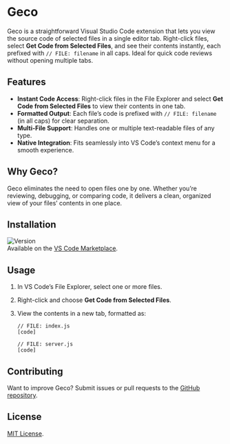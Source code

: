 # Geco

Geco is a straightforward Visual Studio Code extension that lets you view the source code of selected files in a single editor tab. Right-click files, select **Get Code from Selected Files**, and see their contents instantly, each prefixed with `// FILE: filename` in all caps. Ideal for quick code reviews without opening multiple tabs.

## Features

- **Instant Code Access**: Right-click files in the File Explorer and select **Get Code from Selected Files** to view their contents in one tab.
- **Formatted Output**: Each file’s code is prefixed with `// FILE: filename` (in all caps) for clear separation.
- **Multi-File Support**: Handles one or multiple text-readable files of any type.
- **Native Integration**: Fits seamlessly into VS Code’s context menu for a smooth experience.

## Why Geco?

Geco eliminates the need to open files one by one. Whether you’re reviewing, debugging, or comparing code, it delivers a clean, organized view of your files’ contents in one place.

## Installation
![Version](https://vsmarketplacebadges.dev/version-short/Nutes.geco.svg) <br>
Available on the [VS Code Marketplace](https://marketplace.visualstudio.com/items?itemName=Nutes.geco).

## Usage

1. In VS Code’s File Explorer, select one or more files.
2. Right-click and choose **Get Code from Selected Files**.
3. View the contents in a new tab, formatted as:

   ```
   // FILE: index.js
   [code]

   // FILE: server.js
   [code]
   ```

## Contributing

Want to improve Geco? Submit issues or pull requests to the [GitHub repository](https://github.com/NutesApp/geco).

## License

[MIT License](LICENSE.md).
